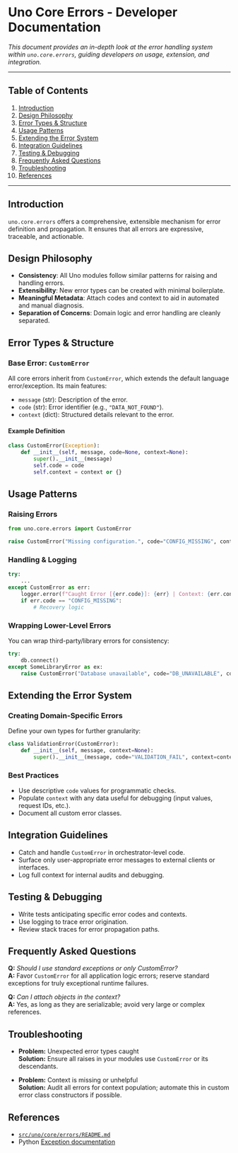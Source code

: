 # Uno Core Errors - Developer Documentation

_This document provides an in-depth look at the error handling system within `uno.core.errors`, guiding developers on usage, extension, and integration._

---

## Table of Contents

1. [Introduction](#introduction)
2. [Design Philosophy](#design-philosophy)
3. [Error Types & Structure](#error-types--structure)
4. [Usage Patterns](#usage-patterns)
5. [Extending the Error System](#extending-the-error-system)
6. [Integration Guidelines](#integration-guidelines)
7. [Testing & Debugging](#testing--debugging)
8. [Frequently Asked Questions](#frequently-asked-questions)
9. [Troubleshooting](#troubleshooting)
10. [References](#references)

---

## Introduction

`uno.core.errors` offers a comprehensive, extensible mechanism for error definition and propagation. It ensures that all errors are expressive, traceable, and actionable.

## Design Philosophy

- **Consistency**: All Uno modules follow similar patterns for raising and handling errors.
- **Extensibility**: New error types can be created with minimal boilerplate.
- **Meaningful Metadata**: Attach codes and context to aid in automated and manual diagnosis.
- **Separation of Concerns**: Domain logic and error handling are cleanly separated.

## Error Types & Structure

### Base Error: `CustomError`

All core errors inherit from `CustomError`, which extends the default language error/exception. Its main features:

- `message` (str): Description of the error.
- `code` (str): Error identifier (e.g., `"DATA_NOT_FOUND"`).
- `context` (dict): Structured details relevant to the error.

#### Example Definition

```python
class CustomError(Exception):
    def __init__(self, message, code=None, context=None):
        super().__init__(message)
        self.code = code
        self.context = context or {}
```

## Usage Patterns

### Raising Errors

```python
from uno.core.errors import CustomError

raise CustomError("Missing configuration.", code="CONFIG_MISSING", context={"file": "settings.yaml"})
```

### Handling & Logging

```python
try:
    ...
except CustomError as err:
    logger.error(f"Caught Error [{err.code}]: {err} | Context: {err.context}")
    if err.code == "CONFIG_MISSING":
        # Recovery logic
```

### Wrapping Lower-Level Errors

You can wrap third-party/library errors for consistency:

```python
try:
    db.connect()
except SomeLibraryError as ex:
    raise CustomError("Database unavailable", code="DB_UNAVAILABLE", context={"original": repr(ex)})
```

## Extending the Error System

### Creating Domain-Specific Errors

Define your own types for further granularity:

```python
class ValidationError(CustomError):
    def __init__(self, message, context=None):
        super().__init__(message, code="VALIDATION_FAIL", context=context)
```

### Best Practices

- Use descriptive `code` values for programmatic checks.
- Populate `context` with any data useful for debugging (input values, request IDs, etc.).
- Document all custom error classes.

## Integration Guidelines

- Catch and handle `CustomError` in orchestrator-level code.
- Surface only user-appropriate error messages to external clients or interfaces.
- Log full context for internal audits and debugging.

## Testing & Debugging

- Write tests anticipating specific error codes and contexts.
- Use logging to trace error origination.
- Review stack traces for error propagation paths.

## Frequently Asked Questions

**Q:** _Should I use standard exceptions or only CustomError?_  
**A:** Favor `CustomError` for all application logic errors; reserve standard exceptions for truly exceptional runtime failures.

**Q:** _Can I attach objects in the context?_  
**A:** Yes, as long as they are serializable; avoid very large or complex references.

## Troubleshooting

- **Problem:** Unexpected error types caught  
  **Solution:** Ensure all raises in your modules use `CustomError` or its descendants.

- **Problem:** Context is missing or unhelpful  
  **Solution:** Audit all errors for context population; automate this in custom error class constructors if possible.

## References

- [`src/uno/core/errors/README.md`](../../src/uno/core/errors/README.md)
- Python [Exception documentation](https://docs.python.org/3/library/exceptions.html)